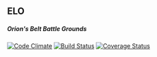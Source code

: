 ## ELO
##### Orion's Belt Battle Grounds

[![Code Climate](https://codeclimate.com/github/orionsbelt-battlegrounds/elo.png)](https://codeclimate.com/github/orionsbelt-battlegrounds/elo) [![Build Status](https://travis-ci.org/orionsbelt-battlegrounds/elo.png?branch=master)](https://travis-ci.org/orionsbelt-battlegrounds/elo) [![Coverage Status](https://coveralls.io/repos/orionsbelt-battlegrounds/elo/badge.png)](https://coveralls.io/r/orionsbelt-battlegrounds/elo)
